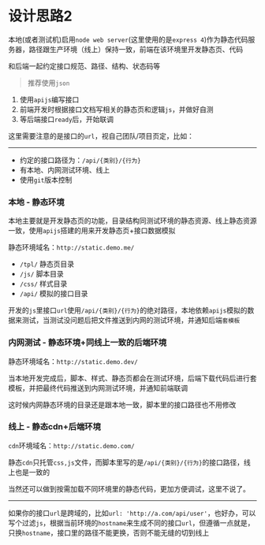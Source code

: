 # 设计思路2

本地(或者测试机)启用`node web server`(这里使用的是`express 4`)作为静态代码服务器，路径跟生产环境（线上）保持一致，前端在该环境里开发静态页、代码

和后端一起约定接口规范、路径、结构、状态码等

> 推荐使用`json`

1. 使用`apijs`编写接口
1. 前端开发时根据接口文档写相关的静态页和逻辑`js`，并做好自测
1. 等后端接口`ready`后，开始联调

这里需要注意的是接口的`url`，视自己团队/项目页定，比如：

---

* 约定的接口路径为：`/api/{类别}/{行为}`
* 有本地、内网测试环境、线上
* 使用`git`版本控制


### 本地 - 静态环境

本地主要就是开发静态页的功能，目录结构同测试环境的静态资源、线上静态资源一致，使用`apijs`搭建的用来开发静态页+接口数据模拟

静态环境域名：`http://static.demo.me/`

* `/tpl/` 静态页目录
* `/js/` 脚本目录
* `/css/` 样式目录
* `/api/` 模拟的接口目录

开发的`js`里接口`url`使用`/api/{类别}/{行为}`的绝对路径，本地依赖`apijs`模拟的数据来测试，当测试没问题后把文件推送到内网的测试环境，并通知后端`套模板`

### 内网测试 - 静态环境+同线上一致的后端环境

静态环境域名：`http://static.demo.dev/`

当本地开发完成后，脚本、样式、静态页都会在测试环境，后端下载代码后进行套模板，并把最终代码推送到内网测试环境，并通知前端联调

这时候内网静态环境的目录还是跟本地一致，脚本里的接口路径也不用修改

### 线上 - 静态cdn+后端环境

`cdn`环境域名：`http://static.demo.com/`

静态`cdn`只托管`css,js`文件，而脚本里写的是`/api/{类别}/{行为}`的接口路径，线上也是一致的

当然还可以做到按需加载不同环境里的静态代码，更加方便调试，这里不说了。

---

如果你的接口`url`是跨域的，比如`url: 'http://a.com/api/user'`，也好办，可以写个过滤`js`，根据当前环境的`hostname`来生成不同的接口`url`，但遵循一点就是，只换`hostname`，接口里的路径不能更换，否则不能无缝的切到线上
